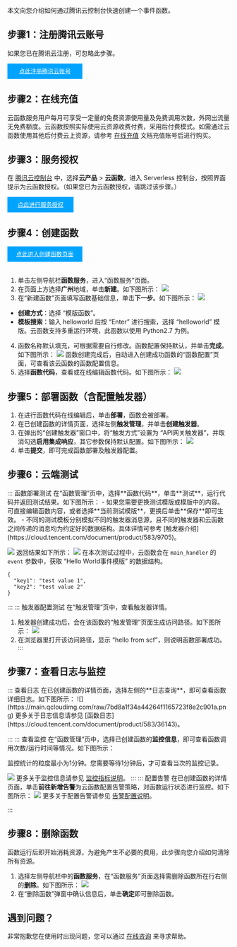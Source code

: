 本文向您介绍如何通过腾讯云控制台快速创建一个事件函数。



## 步骤1：注册腾讯云账号

如果您已在腾讯云注册，可忽略此步骤。

<div style="background-color:#00A4FF; width: 170px; height: 35px; line-height:35px; text-align:center;"><a href="https://cloud.tencent.com/register?s_url=https%3A%2F%2Fcloud.tencent.com%2F" target="_blank"  style="color: white; font-size:13px;">点此注册腾讯云账号</a></div>

## 步骤2：在线充值

云函数服务用户每月可享受一定量的免费资源使用量及免费调用次数，外网出流量无免费额度。云函数按照实际使用云资源收费付费，采用后付费模式。如需通过云函数使用其他后付费云上资源，请参考 [在线充值](https://cloud.tencent.com/document/product/555/7425) 文档充值账号后进行购买。



## 步骤3：服务授权

在 [腾讯云控制台](https://console.cloud.tencent.com/) 中，选择**云产品** > **云函数**，进入 Serverless 控制台，按照界面提示为云函数授权。（如果您已为云函数授权，请跳过该步骤。）

<div style="background-color:#00A4FF; width: 150px; height: 35px; line-height:35px; text-align:center;"><a href="https://console.cloud.tencent.com/scf/index?rid=1" target="_blank"  style="color: white; font-size:13px;">点此进行服务授权</a></div>



## 步骤4：创建函数

<div style="background-color:#00A4FF; width: 170px; height: 35px; line-height:35px; text-align:center;"><a href="https://console.cloud.tencent.com/scf/list-create?rid=1&ns=default" target="_blank"  style="color: white; font-size:13px;">点此进入创建函数页面</a></div>

<br>



1. 单击左侧导航栏**函数服务**，进入“函数服务”页面。
2. 在页面上方选择**广州**地域，单击**新建**。如下图所示：
![](https://main.qcloudimg.com/raw/5f4a8d25b8387eaa6ea9aa73296d1519.png)
3. 在“新建函数”页面填写函数基础信息，单击**下一步**。如下图所示： 
![](https://main.qcloudimg.com/raw/13ab443ec1b6aa36bdd201cebfebf4e4.png)
 - **创建方式**：选择 “模版函数”。
 - **模板搜索**：输入 helloworld 后按 “Enter” 进行搜索，选择 “helloworld” 模版。云函数支持多重运行环境，此函数以使用 Python2.7 为例。
4. 函数名称默认填充，可根据需要自行修改。函数配置保持默认，并单击**完成**。如下图所示：
![](https://main.qcloudimg.com/raw/9a11af84b2e6498246c09273802c300b.png)
函数创建完成后，自动进入创建成功函数的“函数配置”页面，可查看该云函数的函数配置信息。
5. 选择**函数代码**，查看或在线编辑函数代码。如下图所示：
![](https://main.qcloudimg.com/raw/6ee744fda5d5fe342c8ad08952ace998.png)




## 步骤5：部署函数（含配置触发器）
1. 在进行函数代码在线编辑后，单击**部署**，函数会被部署。
2. 在已创建函数的详情页面，选择左侧**触发管理**，并单击**创建触发器**。
3. 在弹出的“创建触发器”窗口中，将“触发方式”设置为 “API网关触发器”，并取消勾选**启用集成响应**，其它参数保持默认配置。如下图所示：
![](https://main.qcloudimg.com/raw/7d4382f1814c4cce10ccf8067c85f189.png)
4. 单击**提交**，即可完成函数部署及触发器配置。

## 步骤6：云端测试
<dx-tabs>
::: 函数部署测试
在“函数管理”页中，选择**函数代码**，单击**测试**，运行代码并返回测试结果。如下图所示：

<dx-alert infotype="explain" title="">
- 如果您需要更换测试模版或模版中的内容。可直接编辑函数内容，或者选择**当前测试模版**，更换后单击**保存**即可生效。
- 不同的测试模板分别模拟不同的触发器消息源，且不同的触发器和云函数之间传递的消息均为约定好的数据结构。具体详情可参考 [触发器介绍](https://cloud.tencent.com/document/product/583/9705)。
</dx-alert>

![](https://main.qcloudimg.com/raw/f1f074e4e62a340871d8c837d69f1e62.png)
返回结果如下所示：
![](https://main.qcloudimg.com/raw/a2452f33f3540c0dfd0c91ece396d489.png)
在本次测试过程中，云函数会在 `main_handler` 的 `event` 参数中，获取 “Hello World事件模版” 的数据结构。
```
{
  "key1": "test value 1",
  "key2": "test value 2"
}
```

:::
::: 触发器配置测试
在“触发管理”页中，查看触发器详情。
1. 触发器创建成功后，会在该函数的“触发管理”页面生成访问路径。如下图所示：
![](https://main.qcloudimg.com/raw/ecc4ee096d37c36ed22b851a3854f80b.png)
2. 在浏览器里打开该访问路径，显示 “hello from scf”，则说明函数部署成功。
:::
</dx-tabs>


## 步骤7：查看日志与监控
<dx-tabs>
::: 查看日志
在已创建函数的详情页面，选择左侧的**日志查询**，即可查看函数详细日志。如下图所示：
![](https://main.qcloudimg.com/raw/7bd8a1f34a44264f1165723f8e2c901a.png)
更多关于日志信息请参见 [函数日志](https://cloud.tencent.com/document/product/583/36143)。

:::
::: 查看监控
在“函数管理”页中，选择已创建函数的**监控信息**，即可查看函数调用次数/运行时间等情况。如下图所示：

<dx-alert infotype="notice" title="">
监控统计的粒度最小为1分钟。您需要等待1分钟后，才可查看当次的监控记录。

</dx-alert>



![](https://main.qcloudimg.com/raw/a1c2a3873b7701828d6824adae63d192.png)
更多关于监控信息请参见 [监控指标说明](https://cloud.tencent.com/document/product/583/32686)。
:::
::: 配置告警
在已创建函数的详情页面，单击**前往新增告警**为云函数配置告警策略，对函数运行状态进行监控。如下图所示：
![](https://main.qcloudimg.com/raw/c66c54b341892d23982c7372ee0fed2f.png)
更多关于配置告警请参见 [告警配置说明](https://cloud.tencent.com/document/product/583/30133)。

:::
</dx-tabs>


## 步骤8：删除函数
函数运行后即开始消耗资源，为避免产生不必要的费用，此步骤向您介绍如何清除所有资源。
1. 选择左侧导航栏中的**函数服务**，在“函数服务”页面选择需删除函数所在行右侧的**删除**。如下图所示：
![](https://main.qcloudimg.com/raw/986f325275094491013b90f8a3db88fb.png)
2. 在“删除函数”弹窗中确认信息后，单击**确定**即可删除函数。



## 遇到问题？
非常抱歉您在使用时出现问题，您可以通过 [在线咨询](https://cloud.tencent.com/act/event/Online_service) 来寻求帮助。
